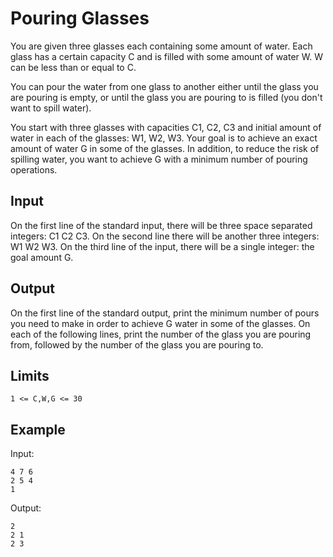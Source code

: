 # Pouring Glasses

You are given three glasses each containing some amount of water. Each glass
has a certain capacity C and is filled with some amount of water W. W can be
less than or equal to C.

You can pour the water from one glass to another either until the glass you
are pouring is empty, or until the glass you are pouring to is filled (you
don't want to spill water).

You start with three glasses with capacities C1, C2, C3 and initial amount of
water in each of the glasses: W1, W2, W3. Your goal is to achieve an exact
amount of water G in some of the glasses. In addition, to reduce the risk
of spilling water, you want to achieve G with a minimum number of pouring
operations.

## Input

On the first line of the standard input, there will be three space separated
integers: C1 C2 C3. On the second line there will be another three integers:
W1 W2 W3. On the third line of the input, there will be a single integer:
the goal amount G.

## Output

On the first line of the standard output, print the minimum number of pours
you need to make in order to achieve G water in some of the glasses. On each
of the following lines, print the number of the glass you are pouring from,
followed by the number of the glass you are pouring to.

## Limits

```
1 <= C,W,G <= 30
```

## Example

Input:

```
4 7 6
2 5 4
1
```

Output:

```
2
2 1
2 3
```
